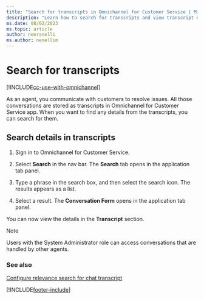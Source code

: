 ```yaml
---
title: "Search for transcripts in Omnichannel for Customer Service | MicrosoftDocs"
description: "Learn how to search for transcripts and view transcript details in Omnichannel for Customer Service."
ms.date: 08/02/2023
ms.topic: article
author: neeranelli
ms.author: nenellim
---
```


# Search for transcripts

[!INCLUDE[cc-use-with-omnichannel](../../includes/cc-use-with-omnichannel.md)]

As an agent, you communicate with customers to resolve issues. All those conversations are stored as transcripts in Omnichannel for Customer Service app. When you want to find any details from the transcripts, you can search for them.

## Search details in transcripts

1. Sign in to Omnichannel for Customer Service.

2. Select **Search** in the nav bar. The **Search** tab opens in the application tab panel.

3. Type a phrase in the search box, and then select the search icon. The results appears as a list.

4. Select a result. The **Conversation Form** opens in the application tab panel.

You can now view the details in the **Transcript** section.

> [!NOTE]
> Users with the System Administrator role can access conversations that are handled by other agents.

### See also

[Configure relevance search for chat transcript](../administer/relevance-search-chat-transcript.md)


[!INCLUDE[footer-include](../../includes/footer-banner.md)]
